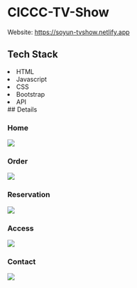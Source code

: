 # CICCC-TV-Show

Website: https://soyun-tvshow.netlify.app

## Tech Stack

<li>HTML</li>
                <li>Javascript</li>
                <li>CSS</li>
                <li>Bootstrap</li>
                <li>API</li>
## Details

### Home
![](docs/home.png)

### Order
![](docs/order.png)

### Reservation
![](docs/reservation.png)

### Access
![](docs/access.png)

### Contact
![](docs/contact.png)
